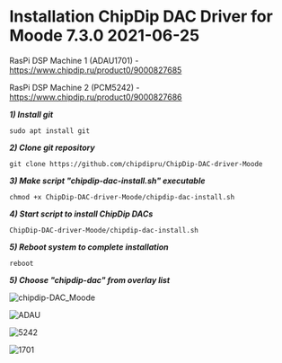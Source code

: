 # Installation ChipDip DAC Driver for Moode 7.3.0 2021-06-25

RasPi DSP Machine 1 (ADAU1701) - https://www.chipdip.ru/product0/9000827685

RasPi DSP Machine 2 (PCM5242) - https://www.chipdip.ru/product0/9000827686

<em><strong>1) Install git</em></strong>

<pre><code>sudo apt install git</code></pre>

<em><strong>2) Clone git repository</em></strong>

<pre><code>git clone https://github.com/chipdipru/ChipDip-DAC-driver-Moode</code></pre>

<em><strong>3) Make script "chipdip-dac-install.sh" executable</em></strong>

<pre><code>chmod +x ChipDip-DAC-driver-Moode/chipdip-dac-install.sh</code></pre>

<em><strong>4) Start script to install ChipDip DACs</em></strong>

<pre><code>ChipDip-DAC-driver-Moode/chipdip-dac-install.sh</code></pre>

<em><strong>5) Reboot system to complete installation</em></strong>

<pre><code>reboot</code></pre>

<em><strong>5) Choose "chipdip-dac" from overlay list</em></strong>

![chipdip-DAC_Moode](https://user-images.githubusercontent.com/43340836/127162759-4bdfa6ee-14dd-4a3f-8799-f3d4dc0228b5.jpg)

![ADAU](https://user-images.githubusercontent.com/43340836/127170535-a8d16d33-87e4-4f0f-b409-fd5449a1056e.jpg)

![5242](https://user-images.githubusercontent.com/43340836/127170559-7a8e7f53-8e39-44ea-a349-9a3b1d3e30c5.jpg)

![1701](https://user-images.githubusercontent.com/43340836/127170582-99b65425-6c81-4708-9894-b5d07a3111a8.jpg)
